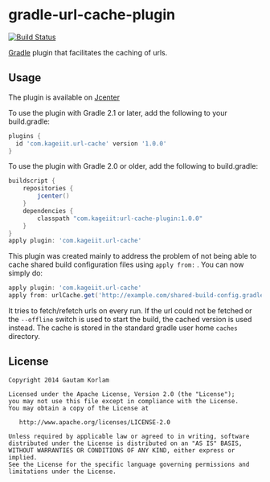 gradle-url-cache-plugin
=======================
[![Build Status](https://travis-ci.org/kageiit/gradle-url-cache-plugin.svg)](https://travis-ci.org/kageiit/gradle-url-cache-plugin)

[Gradle](https://www.gradle.org) plugin that facilitates the caching of urls.

Usage
-----
The plugin is available on [Jcenter](https://bintray.com/bintray/jcenter)

To use the plugin with Gradle 2.1 or later, add the following to your 
build.gradle:

```groovy
plugins {
  id 'com.kageiit.url-cache' version '1.0.0'
}
```

To use the plugin with Gradle 2.0 or older, add the following to build.gradle:

```groovy
buildscript {
    repositories {
        jcenter()
    }
    dependencies {
        classpath "com.kageiit:url-cache-plugin:1.0.0"
    }
}
apply plugin: 'com.kageiit.url-cache'
```

This plugin was created mainly to address the problem of not being able to cache shared build configuration files using `apply from:` . You can now simply do:

```groovy
apply plugin: 'com.kageiit.url-cache'
apply from: urlCache.get('http://example.com/shared-build-config.gradle')
```

It tries to fetch/refetch urls on every run. If the url could not be fetched or the `--offline` switch is used to start the build, the cached version is used instead. The cache is stored in the standard gradle user home `caches` directory.

License
-------

    Copyright 2014 Gautam Korlam

    Licensed under the Apache License, Version 2.0 (the "License");
    you may not use this file except in compliance with the License.
    You may obtain a copy of the License at

       http://www.apache.org/licenses/LICENSE-2.0

    Unless required by applicable law or agreed to in writing, software
    distributed under the License is distributed on an "AS IS" BASIS,
    WITHOUT WARRANTIES OR CONDITIONS OF ANY KIND, either express or implied.
    See the License for the specific language governing permissions and
    limitations under the License.
